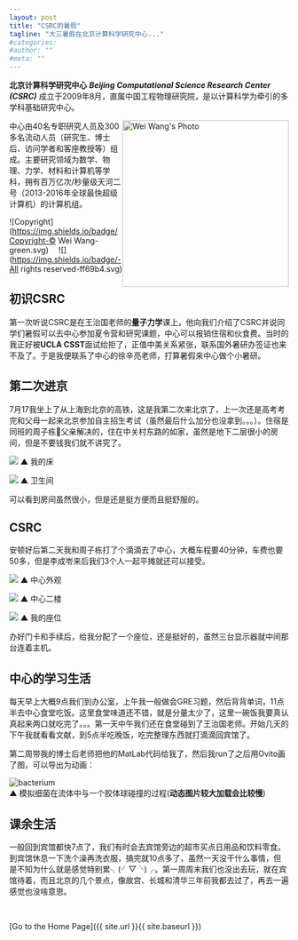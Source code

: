 ```yaml
---
layout: post
title: "CSRC的暑假"
tagline: "大三暑假在北京计算科学研究中心..."
#categories: 
#author: ""
#meta: ""
---
```


**北京计算科学研究中心** ***Beijing Computational Science Research Center (CSRC)*** 成立于2009年8月，直属中国工程物理研究院，是以计算科学为牵引的多学科基础研究中心。

[<img src='https://raw.githubusercontent.com/NoNo721/Pictures/master/CSRClogo.jpeg' alt="Wei Wang's Photo" title="CSRC" style='float:right; width:300px;'/>](http://www.csrc.ac.cn)
中心由40名专职研究人员及300多名流动人员（研究生、博士后、访问学者和客座教授等）组成。主要研究领域为数学、物理、力学、材料和计算机等学科，拥有百万亿次/秒量级天河二号（2013-2016年全球最快超级计算机）的计算机组。

![Copyright](https://img.shields.io/badge/Copyright-© Wei Wang-green.svg) &emsp;![](https://img.shields.io/badge/-All rights reserved-ff69b4.svg)

## **初识CSRC**

第一次听说CSRC是在王治国老师的**量子力学**课上，他向我们介绍了CSRC并说同学们暑假可以去中心参加夏令营和研究课题，中心可以报销住宿和伙食费。当时的我正好被**UCLA CSST**面试给拒了，正值中美关系紧张，联系国外暑研办签证也来不及了。于是我便联系了中心的徐辛亮老师，打算暑假来中心做个小暑研。

## **第二次进京**

7月17我坐上了从上海到北京的高铁，这是我第二次来北京了，上一次还是高考考完和父母一起来北京参加自主招生考试（虽然最后什么加分也没拿到。。。）。住宿是同班的周子栋🙏父亲解决的，住在中关村东路的如家，虽然是地下二层很小的房间，但是不要钱我们就不讲究了。

![](https://raw.githubusercontent.com/NoNo721/Pictures/master/Jekyll/IMG_7529.JPG)
▲ 我的床

![](https://raw.githubusercontent.com/NoNo721/Pictures/master/Jekyll/IMG_7530.JPG)
▲ 卫生间

可以看到房间虽然很小，但是还是挺方便而且挺舒服的。

## **CSRC**

安顿好后第二天我和周子栋打了个滴滴去了中心，大概车程要40分钟，车费也要50多，但是李成岺来后我们3个人一起平摊就还可以接受。

![](https://raw.githubusercontent.com/NoNo721/Pictures/master/Jekyll/IMG_7528.JPG)
▲ 中心外观

![](https://raw.githubusercontent.com/NoNo721/Pictures/master/Jekyll/IMG_7527.JPG)
▲ 中心二楼

![](https://raw.githubusercontent.com/NoNo721/Pictures/master/Jekyll/IMG_7526.JPG)
▲ 我的座位

办好门卡和手续后，给我分配了一个座位，还是挺好的，虽然三台显示器就中间那台连着主机。

## **中心的学习生活**

每天早上大概9点我们到办公室，上午我一般做会GRE习题，然后背背单词，11点半去中心食堂吃饭。这里食堂味道还不错，就是分量太少了，这里一碗饭我要真认真起来两口就吃完了。。。第一天中午我们还在食堂碰到了王治国老师。开始几天的下午我就看看文献，到5点半吃晚饭，吃完整理东西就打滴滴回宾馆了。

第二周带我的博士后老师把他的MatLab代码给我了，然后我run了之后用Ovito画了图，可以导出为动画：

![bacterium](https://raw.githubusercontent.com/NoNo721/Pictures/master/Jekyll/bacterium.gif "bacterium.gif")<br>
▲ 模拟细菌在流体中与一个胶体球碰撞的过程(**动态图片较大加载会比较慢**)

## **课余生活**

一般回到宾馆都快7点了，我们有时会去宾馆旁边的超市买点日用品和饮料零食。到宾馆休息一下洗个澡再洗衣服，搞完就10点多了，虽然一天没干什么事情，但是不知为什么就是感觉特别累╮(╯▽╰)╭。第一周周末我们也没出去玩，就在宾馆待着，而且北京的几个景点，像故宫、长城和清华三年前我都去过了，再去一遍感觉也没啥意思。

&ensp;

[Go to the Home Page]({{ site.url }}{{ site.baseurl }})